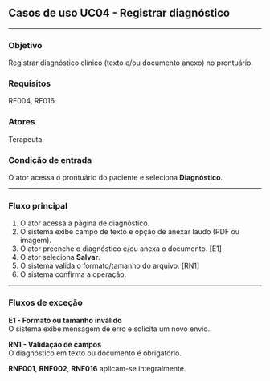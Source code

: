 ## Casos de uso UC04 - Registrar diagnóstico

---

### Objetivo  
Registrar diagnóstico clínico (texto e/ou documento anexo) no prontuário.

### Requisitos  
RF004, RF016

### Atores  
Terapeuta 

### Condição de entrada  
O ator acessa o prontuário do paciente e seleciona **Diagnóstico**.

---

### Fluxo principal  

1. O ator acessa a página de diagnóstico.  
2. O sistema exibe campo de texto e opção de anexar laudo (PDF ou imagem).  
3. O ator preenche o diagnóstico e/ou anexa o documento. [E1]  
4. O ator seleciona **Salvar**.  
5. O sistema valida o formato/tamanho do arquivo. [RN1]  
6. O sistema confirma a operação.

---

### Fluxos de exceção  

**E1 - Formato ou tamanho inválido**  
O sistema exibe mensagem de erro e solicita um novo envio.

**RN1 - Validação de campos**  
O diagnóstico em texto ou documento é obrigatório.  

**RNF001**, **RNF002**, **RNF016** aplicam-se integralmente.